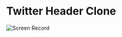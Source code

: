 # Twitter Header Clone
![Screen Record](https://raw.githubusercontent.com/sirjmkitavi/twitter-header-clone/master/assets/images/record.gif)